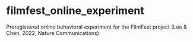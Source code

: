 # filmfest_online_experiment
Preregistered online behavioral experiment for the FilmFest project (Lee &amp; Chen, 2022, Nature Communications)
